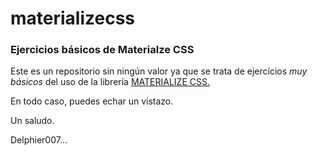 # materializecss
### Ejercicios básicos de Materialze CSS


Este es un repositorio sin ningún valor ya que se trata de ejercícios *muy básicos* del uso de la librería [MATERIALIZE CSS.](https://materializecss.com/getting-started.html)

En todo caso, puedes echar un vistazo.

Un saludo.

Delphier007...